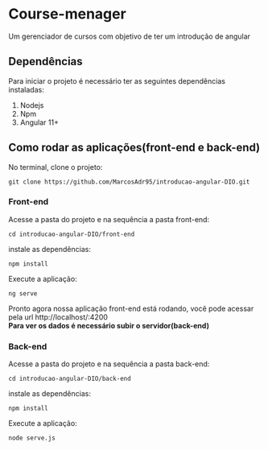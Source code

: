 # Course-menager

Um gerenciador de cursos com objetivo de ter um introdução de angular

## Dependências

Para iniciar o projeto é necessário ter as seguintes dependências instaladas:
1. Nodejs
2. Npm
3. Angular 11+

## Como rodar as aplicações(front-end e back-end)
No terminal, clone o projeto:

```
git clone https://github.com/MarcosAdr95/introducao-angular-DIO.git
```

### Front-end
Acesse a pasta do projeto e na sequência a pasta front-end:

```
cd introducao-angular-DIO/front-end
```

instale as dependências:
```
npm install
```

Execute a aplicação:
```
ng serve
```

Pronto agora nossa aplicação front-end está rodando, você pode acessar pela url http://localhost/:4200 <br>
**Para ver os dados é necessário subir o servidor(back-end)**

### Back-end
Acesse a pasta do projeto e na sequência a pasta back-end:

```
cd introducao-angular-DIO/back-end
```

instale as dependências:
```
npm install
```

Execute a aplicação:
```
node serve.js
```